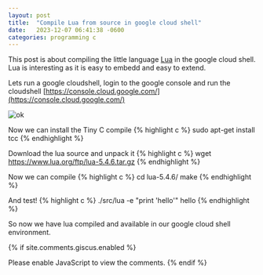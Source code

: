 ```yaml
---
layout: post
title:  "Compile Lua from source in google cloud shell"
date:   2023-12-07 06:41:38 -0600
categories: programming c 
---
```


This post is about compiling the little language [Lua](https://www.lua.org/download.html) in the google cloud shell. Lua is interesting as it is easy to embedd and easy to extend.

Lets run a google cloudshell, login to the google console and run the cloudshell
[https://console.cloud.google.com/](https://console.cloud.google.com/)

![ok](/lyndon-samson/assets/images/screenshot_01.png)

Now we can install the Tiny C compile 
{% highlight c %}
sudo apt-get install tcc
{% endhighlight %}

Download the lua source and unpack it
{% highlight c %}
wget https://www.lua.org/ftp/lua-5.4.6.tar.gz
{% endhighlight %}

Now we can compile
{% highlight c %}
cd lua-5.4.6/
make
{% endhighlight %}

And test!
{% highlight c %}
./src/lua -e "print 'hello'"
hello
{% endhighlight %}

So now we have lua compiled and available in our google cloud shell environment.


{% if site.comments.giscus.enabled %}
<script src="https://giscus.app/client.js"
        data-repo="lyndon-samson/lyndon-samson"
        data-repo-id="R_kgDOK0ZHmw"
        data-category="Announcements"
        data-category-id="DIC_kwDOK0ZHm84CbdFx"
        data-mapping="pathname"
        data-strict="0"
        data-reactions-enabled="1"
        data-emit-metadata="0"
        data-input-position="bottom"
        data-theme="preferred_color_scheme"
        data-lang="en"
        crossorigin="anonymous"
        async>
</script>
<noscript>Please enable JavaScript to view the comments.</noscript>
{% endif %}

